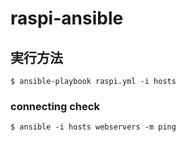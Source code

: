 # raspi-ansible

## 実行方法
```
$ ansible-playbook raspi.yml -i hosts
```

### connecting check
```
$ ansible -i hosts webservers -m ping
```
